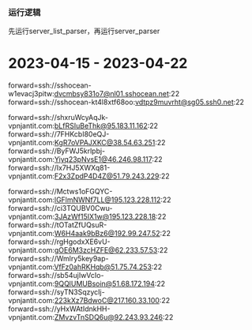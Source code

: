 ### 运行逻辑
先运行server_list_parser，再运行server_parser

# 2023-04-15 - 2023-04-22
forward=ssh://sshocean-w1evacj3pitw:dvcmbsy831o7@nl01.sshocean.net:22
forward=ssh://sshocean-kt4l8xtf68oo:vdtpz9muvrht@sg05.ssh0.net:22

forward=ssh://shxruWcyAqJk-vpnjantit.com:bLfRSIuBeThk@95.183.11.162:22
forward=ssh://7FHKcbI80eQJ-vpnjantit.com:KgR7oVPAJXKC@38.54.63.251:22
forward=ssh://ByFWJ5krlpbj-vpnjantit.com:Yiyq23pNvsE1@46.246.98.117:22
forward=ssh://Ix7HJ5XWXq81-vpnjantit.com:F2x3ZpdP4D4Z@51.79.243.229:22

forward=ssh://Mctws1oFGQYC-vpnjantit.com:lGFlmNWNf7LL@195.123.228.112:22
forward=ssh://ci3TQUBV0Cwu-vpnjantit.com:3JAzWf15IX1w@195.123.228.18:22
forward=ssh://tOTatZfUQsuR-vpnjantit.com:W6H4aak9bBz6@192.99.247.52:22
forward=ssh://rgHgodxXE6vU-vpnjantit.com:gOE6M3zcHZFE@62.233.57.53:22
forward=ssh://Wmlry5key9ap-vpnjantit.com:VfFz0ahRKHqb@51.75.74.253:22
forward=ssh://sb54ujIwVcIo-vpnjantit.com:9QQlUMUBsoin@51.68.172.194:22
forward=ssh://syTN3SqzycIj-vpnjantit.com:223kXz7BdwoC@217.160.33.100:22
forward=ssh://yHxWAtIdnkHH-vpnjantit.com:ZMvzvTnSDQ6u@92.243.93.246:22